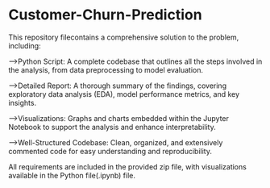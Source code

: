 # Customer-Churn-Prediction

This repository filecontains a comprehensive solution to the problem, including:

-->Python Script: A complete codebase that outlines all the steps involved in the analysis, from data preprocessing to model evaluation.

-->Detailed Report: A thorough summary of the findings, covering exploratory data analysis (EDA), model performance metrics, and key insights.

-->Visualizations: Graphs and charts embedded within the Jupyter Notebook to support the analysis and enhance interpretability.

-->Well-Structured Codebase: Clean, organized, and extensively commented code for easy understanding and reproducibility.

All requirements are included in the provided zip file, with visualizations available in the Python file(.ipynb) file.
